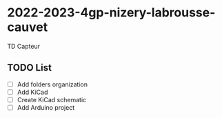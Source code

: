 # 2022-2023-4gp-nizery-labrousse-cauvet

TD Capteur


## TODO List

- [ ] Add folders organization
- [ ] Add KiCad
- [ ] Create KiCad schematic
- [ ] Add Arduino project